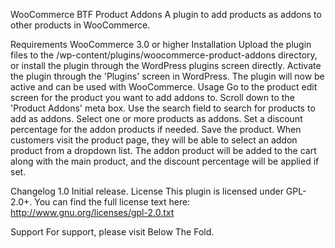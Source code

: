 WooCommerce BTF Product Addons
A plugin to add products as addons to other products in WooCommerce.

Requirements
WooCommerce 3.0 or higher
Installation
Upload the plugin files to the /wp-content/plugins/woocommerce-product-addons directory, or install the plugin through the WordPress plugins screen directly.
Activate the plugin through the 'Plugins' screen in WordPress.
The plugin will now be active and can be used with WooCommerce.
Usage
Go to the product edit screen for the product you want to add addons to.
Scroll down to the 'Product Addons' meta box.
Use the search field to search for products to add as addons.
Select one or more products as addons.
Set a discount percentage for the addon products if needed.
Save the product.
When customers visit the product page, they will be able to select an addon product from a dropdown list. The addon product will be added to the cart along with the main product, and the discount percentage will be applied if set.

Changelog
1.0
Initial release.
License
This plugin is licensed under GPL-2.0+. You can find the full license text here: http://www.gnu.org/licenses/gpl-2.0.txt

Support
For support, please visit Below The Fold.

